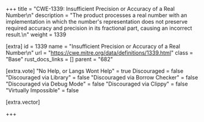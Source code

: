 +++
title = "CWE-1339: Insufficient Precision or Accuracy of a Real Number\n"
description = "The product processes a real number with an implementation in which the number's representation does not preserve required accuracy and precision in its fractional part, causing an incorrect result.\n"
weight = 1339

[extra]
id = 1339
name = "Insufficient Precision or Accuracy of a Real Number\n"
url = "https://cwe.mitre.org/data/definitions/1339.html"
class = "Base"
rust_docs_links = []
parent = "682"

[extra.vote]
"No Help, or Langs Wont Help" = true
Discouraged = false
"Discouraged via Library" = false
"Discouraged via Borrow Checker" = false
"Discouraged via Debug Mode" = false
"Discouraged via Clippy" = false
"Virtually Impossible" = false

[extra.vector]

+++